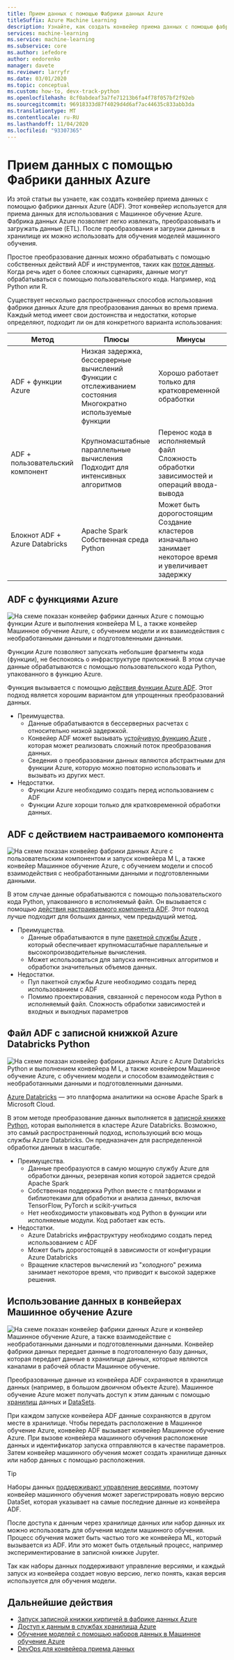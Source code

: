 ```yaml
---
title: Прием данных с помощью Фабрики данных Azure
titleSuffix: Azure Machine Learning
description: Узнайте, как создать конвейер приема данных с помощью фабрики данных Azure.
services: machine-learning
ms.service: machine-learning
ms.subservice: core
ms.author: iefedore
author: eedorenko
manager: davete
ms.reviewer: larryfr
ms.date: 03/01/2020
ms.topic: conceptual
ms.custom: how-to, devx-track-python
ms.openlocfilehash: 8cf0abdeaf3a7fe71213b6fa4f78f057bf2f92eb
ms.sourcegitcommit: 96918333d87f4029d4d6af7ac44635c833abb3da
ms.translationtype: MT
ms.contentlocale: ru-RU
ms.lasthandoff: 11/04/2020
ms.locfileid: "93307365"
---
```

# <a name="data-ingestion-with-azure-data-factory"></a>Прием данных с помощью Фабрики данных Azure

Из этой статьи вы узнаете, как создать конвейер приема данных с помощью фабрики данных Azure (ADF). Этот конвейер используется для приема данных для использования с Машинное обучение Azure. Фабрика данных Azure позволяет легко извлекать, преобразовывать и загружать данные (ETL). После преобразования и загрузки данных в хранилище их можно использовать для обучения моделей машинного обучения.

Простое преобразование данных можно обрабатывать с помощью собственных действий ADF и инструментов, таких как [поток данных](../data-factory/control-flow-execute-data-flow-activity.md). Когда речь идет о более сложных сценариях, данные могут обрабатываться с помощью пользовательского кода. Например, код Python или R.

Существует несколько распространенных способов использования фабрики данных Azure для преобразования данных во время приема. Каждый метод имеет свои достоинства и недостатки, которые определяют, подходит ли он для конкретного варианта использования:

| Метод | Плюсы | Минусы |
| ----- | ----- | ----- |
| ADF + функции Azure | Низкая задержка, бессерверные вычислений</br>Функции с отслеживанием состояния</br>Многократно используемые функции | Хорошо работает только для кратковременной обработки |
| ADF + пользовательский компонент | Крупномасштабные параллельные вычисления</br>Подходит для интенсивных алгоритмов | Перенос кода в исполняемый файл</br>Сложность обработки зависимостей и операций ввода-вывода |
| Блокнот ADF + Azure Databricks | Apache Spark</br>Собственная среда Python | Может быть дорогостоящим</br>Создание кластеров изначально занимает некоторое время и увеличивает задержку

## <a name="adf-with-azure-functions"></a>ADF с функциями Azure

![На схеме показан конвейер фабрики данных Azure с помощью функции Azure и выполнения конвейера M L, а также конвейер Машинное обучение Azure, с обучением модели и их взаимодействия с необработанными данными и подготовленными данными.](media/how-to-data-ingest-adf/adf-function.png)

Функции Azure позволяют запускать небольшие фрагменты кода (функции), не беспокоясь о инфраструктуре приложений. В этом случае данные обрабатываются с помощью пользовательского кода Python, упакованного в функцию Azure. 

Функция вызывается с помощью [действия функции Azure ADF](../data-factory/control-flow-azure-function-activity.md). Этот подход является хорошим вариантом для упрощенных преобразований данных. 

* Преимущества.
    * Данные обрабатываются в бессерверных расчетах с относительно низкой задержкой.
    * Конвейер ADF может вызывать [устойчивую функцию Azure](../azure-functions/durable/durable-functions-overview.md) , которая может реализовать сложный поток преобразования данных. 
    * Сведения о преобразовании данных являются абстрактными для функции Azure, которую можно повторно использовать и вызывать из других мест.
* Недостатки.
    * Функции Azure необходимо создать перед использованием с ADF
    * Функции Azure хороши только для кратковременной обработки данных.

## <a name="adf-with-custom-component-activity"></a>ADF с действием настраиваемого компонента

![На схеме показан конвейер фабрики данных Azure с пользовательским компонентом и запуск конвейера M L, а также конвейер Машинное обучение Azure, с обучением модели и способ взаимодействия с необработанными данными и подготовленными данными.](media/how-to-data-ingest-adf/adf-customcomponent.png)

В этом случае данные обрабатываются с помощью пользовательского кода Python, упакованного в исполняемый файл. Он вызывается с помощью [действия настраиваемого компонента ADF](../data-factory/transform-data-using-dotnet-custom-activity.md). Этот подход лучше подходит для больших данных, чем предыдущий метод.

* Преимущества.
    * Данные обрабатываются в пуле [пакетной службы Azure](../batch/batch-technical-overview.md) , который обеспечивает крупномасштабные параллельные и высокопроизводительные вычисления.
    * Может использоваться для запуска интенсивных алгоритмов и обработки значительных объемов данных.
* Недостатки.
    * Пул пакетной службы Azure необходимо создать перед использованием с ADF
    * Помимо проектирования, связанной с переносом кода Python в исполняемый файл. Сложность обработки зависимостей и входных и выходных параметров

## <a name="adf-with-azure-databricks-python-notebook"></a>Файл ADF с записной книжкой Azure Databricks Python

![На схеме показан конвейер фабрики данных Azure с Azure Databricks Python и выполнением конвейера M L, а также конвейером Машинное обучение Azure, с обучением модели и способом взаимодействия с необработанными данными и подготовленными данными.](media/how-to-data-ingest-adf/adf-databricks.png)

[Azure Databricks](https://azure.microsoft.com/services/databricks/) — это платформа аналитики на основе Apache Spark в Microsoft Cloud.

В этом методе преобразование данных выполняется в [записной книжке Python](../data-factory/transform-data-using-databricks-notebook.md), которая выполняется в кластере Azure Databricks. Возможно, это самый распространенный подход, использующий всю мощь службы Azure Databricks. Он предназначен для распределенной обработки данных в масштабе.

* Преимущества.
    * Данные преобразуются в самую мощную службу Azure для обработки данных, резервная копия которой задается средой Apache Spark
    * Собственная поддержка Python вместе с платформами и библиотеками для обработки и анализа данных, включая TensorFlow, PyTorch и scikit-учиться
    * Нет необходимости упаковывать код Python в функции или исполняемые модули. Код работает как есть.
* Недостатки.
    * Azure Databricks инфраструктуру необходимо создать перед использованием с ADF
    * Может быть дорогостоящей в зависимости от конфигурации Azure Databricks
    * Вращение кластеров вычислений из "холодного" режима занимает некоторое время, что приводит к высокой задержке решения. 
    

## <a name="consuming-data-in-azure-machine-learning-pipelines"></a>Использование данных в конвейерах Машинное обучение Azure

![На схеме показан конвейер фабрики данных Azure и конвейер Машинное обучение Azure, а также взаимодействие с необработанными данными и подготовленными данными. Конвейер фабрики данных передает данные в подготовленную базу данных, которая передает данные в хранилище данных, которые являются каналами в рабочей области Машинное обучение.](media/how-to-data-ingest-adf/aml-dataset.png)

Преобразованные данные из конвейера ADF сохраняются в хранилище данных (например, в большом двоичном объекте Azure). Машинное обучение Azure может получать доступ к этим данным с помощью [хранилищ](./how-to-access-data.md#create-and-register-datastores) данных и [DataSets](./how-to-create-register-datasets.md).

При каждом запуске конвейера ADF данные сохраняются в другом месте в хранилище. Чтобы передать расположение в Машинное обучение Azure, конвейер ADF вызывает конвейер Машинное обучение Azure. При вызове конвейера машинного обучения расположение данных и идентификатор запуска отправляются в качестве параметров. Затем конвейер машинного обучения может создать хранилище данных или набор данных с помощью расположения. 

> [!TIP]
> Наборы данных [поддерживают управление версиями](./how-to-version-track-datasets.md), поэтому конвейер машинного обучения может зарегистрировать новую версию DataSet, которая указывает на самые последние данные из конвейера ADF.

После доступа к данным через хранилище данных или набор данных их можно использовать для обучения модели машинного обучения. Процесс обучения может быть частью того же конвейера ML, который вызывается из ADF. Или это может быть отдельный процесс, например экспериментирование в записной книжке Jupyter.

Так как наборы данных поддерживают управление версиями, и каждый запуск из конвейера создает новую версию, легко понять, какая версия используется для обучения модели.

## <a name="next-steps"></a>Дальнейшие действия

* [Запуск записной книжки кирпичей в фабрике данных Azure](../data-factory/transform-data-using-databricks-notebook.md)
* [Доступ к данным в службах хранилища Azure](./how-to-access-data.md#create-and-register-datastores)
* [Обучение моделей с помощью наборов данных в Машинное обучение Azure](./how-to-train-with-datasets.md)
* [DevOps для конвейера приема данных](./how-to-cicd-data-ingestion.md)